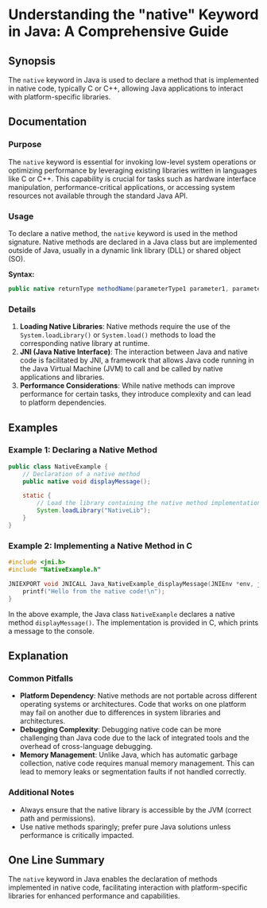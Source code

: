 <!--
Meta Description: # Understanding the "native" Keyword in Java: A Comprehensive Guide ## Synopsis The `native` keyword in Java is used to declare a method that is imple...
Meta Keywords: native, java, code, method, methods
-->

# Understanding the "native" Keyword in Java: A Comprehensive Guide

## Synopsis
The `native` keyword in Java is used to declare a method that is implemented in native code, typically C or C++, allowing Java applications to interact with platform-specific libraries.

## Documentation
### Purpose
The `native` keyword is essential for invoking low-level system operations or optimizing performance by leveraging existing libraries written in languages like C or C++. This capability is crucial for tasks such as hardware interface manipulation, performance-critical applications, or accessing system resources not available through the standard Java API.

### Usage
To declare a native method, the `native` keyword is used in the method signature. Native methods are declared in a Java class but are implemented outside of Java, usually in a dynamic link library (DLL) or shared object (SO).

**Syntax:**
```java
public native returnType methodName(parameterType1 parameter1, parameterType2 parameter2);
```

### Details
1. **Loading Native Libraries**: Native methods require the use of the `System.loadLibrary()` or `System.load()` methods to load the corresponding native library at runtime.
2. **JNI (Java Native Interface)**: The interaction between Java and native code is facilitated by JNI, a framework that allows Java code running in the Java Virtual Machine (JVM) to call and be called by native applications and libraries.
3. **Performance Considerations**: While native methods can improve performance for certain tasks, they introduce complexity and can lead to platform dependencies.

## Examples
### Example 1: Declaring a Native Method
```java
public class NativeExample {
    // Declaration of a native method
    public native void displayMessage();

    static {
        // Load the library containing the native method implementation
        System.loadLibrary("NativeLib");
    }
}
```

### Example 2: Implementing a Native Method in C
```c
#include <jni.h>
#include "NativeExample.h"

JNIEXPORT void JNICALL Java_NativeExample_displayMessage(JNIEnv *env, jobject obj) {
    printf("Hello from the native code!\n");
}
```

In the above example, the Java class `NativeExample` declares a native method `displayMessage()`. The implementation is provided in C, which prints a message to the console.

## Explanation
### Common Pitfalls
- **Platform Dependency**: Native methods are not portable across different operating systems or architectures. Code that works on one platform may fail on another due to differences in system libraries and architectures.
- **Debugging Complexity**: Debugging native code can be more challenging than Java code due to the lack of integrated tools and the overhead of cross-language debugging.
- **Memory Management**: Unlike Java, which has automatic garbage collection, native code requires manual memory management. This can lead to memory leaks or segmentation faults if not handled correctly.

### Additional Notes
- Always ensure that the native library is accessible by the JVM (correct path and permissions).
- Use native methods sparingly; prefer pure Java solutions unless performance is critically impacted.

## One Line Summary
The `native` keyword in Java enables the declaration of methods implemented in native code, facilitating interaction with platform-specific libraries for enhanced performance and capabilities.